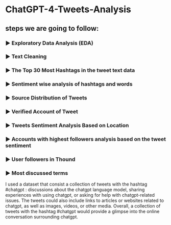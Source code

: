 # ChatGPT-4-Tweets-Analysis

## steps we are going to follow:
### ► Exploratory Data Analysis (EDA)
### ► Text Cleaning
### ► The Top 30 Most Hashtags in the tweet text data
### ► Sentiment wise analysis of hashtags and words
### ► Source Distribution of Tweets
### ► Verified Account of Tweet
### ► Tweets Sentiment Analysis Based on Location
### ► Accounts with highest followers analysis based on the tweet sentiment
### ► User followers in Thound
### ► Most discussed terms

I used a dataset that consist a collection of tweets with the hashtag #chatgpt : discussions about the chatgpt language model, sharing experiences with using chatgpt, or asking for help with chatgpt-related issues. The tweets could also include links to articles or websites related to chatgpt, as well as images, videos, or other media. Overall, a collection of tweets with the hashtag #chatgpt would provide a glimpse into the online conversation surrounding chatgpt.
